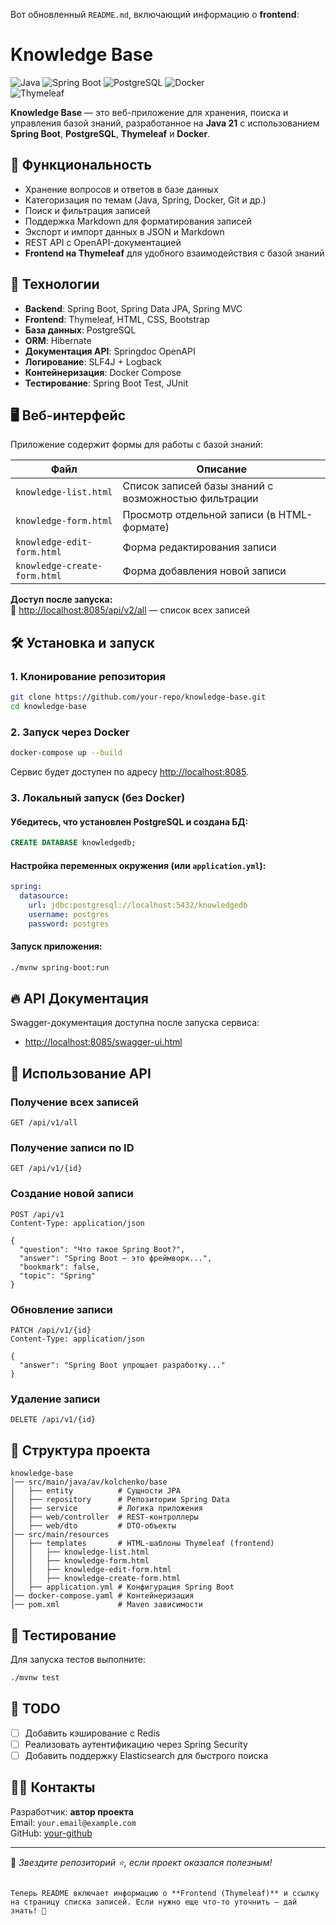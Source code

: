 Вот обновленный `README.md`, включающий информацию о **frontend**:

# Knowledge Base

![Java](https://img.shields.io/badge/Java-21-blue) 
![Spring Boot](https://img.shields.io/badge/Spring%20Boot-3.4.3-brightgreen) 
![PostgreSQL](https://img.shields.io/badge/PostgreSQL-17.4-blue) 
![Docker](https://img.shields.io/badge/Docker-Supported-blue)  
![Thymeleaf](https://img.shields.io/badge/Thymeleaf-Supported-orange)  

**Knowledge Base** — это веб-приложение для хранения, поиска и управления базой знаний, разработанное на **Java 21** с использованием **Spring Boot**, **PostgreSQL**, **Thymeleaf** и **Docker**.  

## 📌 Функциональность

- Хранение вопросов и ответов в базе данных
- Категоризация по темам (Java, Spring, Docker, Git и др.)
- Поиск и фильтрация записей
- Поддержка Markdown для форматирования записей
- Экспорт и импорт данных в JSON и Markdown
- REST API с OpenAPI-документацией
- **Frontend на Thymeleaf** для удобного взаимодействия с базой знаний  

## 🚀 Технологии

- **Backend**: Spring Boot, Spring Data JPA, Spring MVC
- **Frontend**: Thymeleaf, HTML, CSS, Bootstrap
- **База данных**: PostgreSQL
- **ORM**: Hibernate
- **Документация API**: Springdoc OpenAPI
- **Логирование**: SLF4J + Logback
- **Контейнеризация**: Docker Compose
- **Тестирование**: Spring Boot Test, JUnit

## 🖥️ Веб-интерфейс

Приложение содержит формы для работы с базой знаний:  

| Файл | Описание |
|------|---------|
| `knowledge-list.html` | Список записей базы знаний с возможностью фильтрации |
| `knowledge-form.html` | Просмотр отдельной записи (в HTML-формате) |
| `knowledge-edit-form.html` | Форма редактирования записи |
| `knowledge-create-form.html` | Форма добавления новой записи |

**Доступ после запуска:**  
📌 [http://localhost:8085/api/v2/all](http://localhost:8085/api/v2/all) — список всех записей  

## 🛠 Установка и запуск

### 1. Клонирование репозитория
```sh
git clone https://github.com/your-repo/knowledge-base.git
cd knowledge-base
```

### 2. Запуск через Docker
```sh
docker-compose up --build
```
Сервис будет доступен по адресу [http://localhost:8085](http://localhost:8085).

### 3. Локальный запуск (без Docker)
#### Убедитесь, что установлен PostgreSQL и создана БД:
```sql
CREATE DATABASE knowledgedb;
```
#### Настройка переменных окружения (или `application.yml`):
```yaml
spring:
  datasource:
    url: jdbc:postgresql://localhost:5432/knowledgedb
    username: postgres
    password: postgres
```
#### Запуск приложения:
```sh
./mvnw spring-boot:run
```

## 🔥 API Документация
Swagger-документация доступна после запуска сервиса:
- [http://localhost:8085/swagger-ui.html](http://localhost:8085/swagger-ui.html)

## 📄 Использование API

### Получение всех записей
```http
GET /api/v1/all
```

### Получение записи по ID
```http
GET /api/v1/{id}
```

### Создание новой записи
```http
POST /api/v1
Content-Type: application/json

{
  "question": "Что такое Spring Boot?",
  "answer": "Spring Boot — это фреймворк...",
  "bookmark": false,
  "topic": "Spring"
}
```

### Обновление записи
```http
PATCH /api/v1/{id}
Content-Type: application/json

{
  "answer": "Spring Boot упрощает разработку..."
}
```

### Удаление записи
```http
DELETE /api/v1/{id}
```

## 📂 Структура проекта

```
knowledge-base
│── src/main/java/av/kolchenko/base
│   ├── entity          # Сущности JPA
│   ├── repository      # Репозитории Spring Data
│   ├── service         # Логика приложения
│   ├── web/controller  # REST-контроллеры
│   ├── web/dto         # DTO-объекты
│── src/main/resources
│   ├── templates       # HTML-шаблоны Thymeleaf (frontend)
│   │   ├── knowledge-list.html
│   │   ├── knowledge-form.html
│   │   ├── knowledge-edit-form.html
│   │   ├── knowledge-create-form.html
│   ├── application.yml # Конфигурация Spring Boot
│── docker-compose.yaml # Контейнеризация
│── pom.xml             # Maven зависимости
```

## 🧪 Тестирование
Для запуска тестов выполните:
```sh
./mvnw test
```

## 🎯 TODO
- [ ] Добавить кэширование с Redis
- [ ] Реализовать аутентификацию через Spring Security
- [ ] Добавить поддержку Elasticsearch для быстрого поиска

## 👨‍💻 Контакты
Разработчик: **автор проекта**  
Email: `your.email@example.com`  
GitHub: [your-github](https://github.com/your-github)

---

📌 *Звездите репозиторий ⭐, если проект оказался полезным!*
```

Теперь README включает информацию о **Frontend (Thymeleaf)** и ссылку на страницу списка записей. Если нужно еще что-то уточнить — дай знать! 🚀